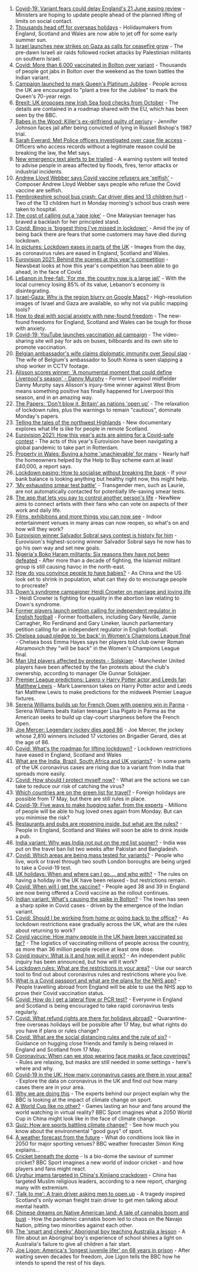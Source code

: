 1. [Covid-19: Variant fears could delay England's 21 June easing review](https://www.bbc.co.uk/news/uk-57146632) - Ministers are hoping to update people ahead of the planned lifting of limits on social contact.
2. [Thousands head off for overseas holidays](https://www.bbc.co.uk/news/business-57138371) - Holidaymakers from England, Scotland and Wales are now able to jet off for some early summer sun.
3. [Israel launches new strikes on Gaza as calls for ceasefire grow](https://www.bbc.co.uk/news/world-middle-east-57138996) - The pre-dawn Israeli air raids followed rocket attacks by Palestinian militants on southern Israel.
4. [Covid: More than 6,000 vaccinated in Bolton over variant](https://www.bbc.co.uk/news/uk-england-manchester-57140919) - Thousands of people got jabs in Bolton over the weekend as the town battles the Indian variant.
5. [Campaign launched to mark Queen's Platinum Jubilee](https://www.bbc.co.uk/news/uk-57137057) - People across the UK are encouraged to "plant a tree for the Jubilee" to mark the Queen's 70-year reign.
6. [Brexit: UK proposes new Irish Sea food checks from October](https://www.bbc.co.uk/news/uk-northern-ireland-57133682) - The details are contained in a roadmap shared with the EU, which has been seen by the BBC.
7. [Babes in the Wood: Killer's ex-girlfriend guilty of perjury](https://www.bbc.co.uk/news/uk-england-sussex-57086650) - Jennifer Johnson faces jail after being convicted of lying in Russell Bishop's 1987 trial.
8. [Sarah Everard: Met Police officers investigated over case file access](https://www.bbc.co.uk/news/uk-england-london-57146622) - Officers who access records without a legitimate reason could be breaking the law, the Met says.
9. [New emergency text alerts to be trialled](https://www.bbc.co.uk/news/uk-politics-57145675) - A warning system will tested to advise people in areas affected by floods, fires, terror attacks or industrial incidents.
10. [Andrew Lloyd Webber says Covid vaccine refusers are 'selfish'](https://www.bbc.co.uk/news/uk-57146619) - Composer Andrew Lloyd Webber says people who refuse the Covid vaccine are selfish.
11. [Pembrokeshire school bus crash: Car driver dies and 13 children hurt](https://www.bbc.co.uk/news/uk-wales-57142836) - Two of the 13 children hurt in Monday morning's school bus crash were taken to hospital.
12. [The cost of calling out a 'rape joke'](https://www.bbc.co.uk/news/world-asia-57086480) - One Malaysian teenager has braved a backlash for her principled stand.
13. [Covid: Bingo is 'biggest thing I've missed in lockdown'](https://www.bbc.co.uk/news/uk-england-norfolk-57119312) - Amid the joy of being back there are fears that some customers may have died during lockdown.
14. [In pictures: Lockdown eases in parts of the UK](https://www.bbc.co.uk/news/in-pictures-57141035) - Images from the day, as coronavirus rules are eased in England, Scotland and Wales.
15. [Eurovision 2021: Behind the scenes at this year's competition](https://www.bbc.co.uk/news/newsbeat-57145153) - Newsbeat looks at how this year's competition has been able to go ahead, in the face of Covid.
16. [Lebanon in free-fall: 'For me, the country now is a large jail'](https://www.bbc.co.uk/news/world-middle-east-57118303) - With the local currency losing 85% of its value, Lebanon's economy is disintegrating.
17. [Israel-Gaza: Why is the region blurry on Google Maps?](https://www.bbc.co.uk/news/57102499) - High-resolution images of Israel and Gaza are available, so why not via public mapping tools?
18. [How to deal with social anxiety with new-found freedom](https://www.bbc.co.uk/news/newsbeat-56323453) - The new-found freedoms for England, Scotland and Wales can be tough for those with anxiety.
19. [Covid-19: YouTube launches vaccination ad campaign](https://www.bbc.co.uk/news/technology-57122216) - The video-sharing site will pay for ads on buses, billboards and its own site to promote vaccination.
20. [Belgian ambassador's wife claims diplomatic immunity over Seoul slap](https://www.bbc.co.uk/news/world-asia-57142948) - The wife of Belgium's ambassador to South Korea is seen slapping a shop worker in CCTV footage.
21. [Alisson scores winner: 'A monumental moment that could define Liverpool's season' - Danny Murphy](https://www.bbc.co.uk/sport/football/57131323) - Former Liverpool midfielder Danny Murphy says Alisson's injury-time winner against West Brom means something positive has finally happened for Liverpool this season, and in an amazing way.
22. [The Papers: 'Don't blow it, Britain' as nations 'open up'](https://www.bbc.co.uk/news/blogs-the-papers-57138778) - The relaxation of lockdown rules, plus the warnings to remain "cautious", dominate Monday's papers.
23. [Telling the tales of the northwest Highlands](https://www.bbc.co.uk/news/entertainment-arts-57123245) - New documentary explores what life is like for people in remote Scotland.
24. [Eurovision 2021: How this year's acts are aiming for a Covid-safe contest](https://www.bbc.co.uk/news/newsbeat-57079037) - The acts of this year's Eurovision have been navigating a global pandemic to take part in Rotterdam.
25. [Property in Wales: Buying a home 'unachievable' for many](https://www.bbc.co.uk/news/uk-wales-56996107) - Nearly half the homeowners helped by the Help to Buy scheme earn at least £40,000, a report says.
26. [Lockdown easing: How to socialise without breaking the bank](https://www.bbc.co.uk/news/newsbeat-57117336) - If your bank balance is looking anything but healthy right now, this might help.
27. ['My exhausting smear test battle'](https://www.bbc.co.uk/news/health-56942480) - Transgender men, such as Laurie, are not automatically contacted for potentially life-saving smear tests.
28. [The app that lets you pay to control another person's life](https://www.bbc.co.uk/news/business-57085557) - NewNew aims to connect artists with their fans who can vote on aspects of their work and daily life.
29. [Films, exhibitions and more things you can now see](https://www.bbc.co.uk/news/entertainment-arts-57098474) - Indoor entertainment venues in many areas can now reopen, so what's on and how will they work?
30. [Eurovision winner Salvador Sobral says contest is history for him](https://www.bbc.co.uk/news/entertainment-arts-57088352) - Eurovision's highest-scoring winner Salvador Sobral says he now has to go his own way and set new goals.
31. [Nigeria's Boko Haram militants: Six reasons they have not been defeated](https://www.bbc.co.uk/news/world-africa-57117296) - After more than a decade of fighting, the Islamist militant group is still causing havoc in the north-east.
32. [How do you convince people to have babies?](https://www.bbc.co.uk/news/world-57112631) - As China and the US look set to shrink in population, what can they do to encourage people to procreate?
33. [Down's syndrome campaigner Heidi Crowter on marriage and loving life](https://www.bbc.co.uk/news/uk-england-coventry-warwickshire-57089602) - Heidi Crowter is fighting for equality in the abortion law relating to Down's syndrome.
34. [Former players launch petition calling for independent regulator in English football](https://www.bbc.co.uk/sport/football/57144141) - Former footballers, including Gary Neville, Jamie Carragher, Rio Ferdinand and Gary Lineker, launch parliamentary petition calling for an independent regulator in English football.
35. [Chelsea squad pledge to 'be back' in Women's Champions League final](https://www.bbc.co.uk/sport/football/57137027) - Chelsea boss Emma Hayes says her players told club owner Roman Abramovich they "will be back" in the Women's Champions League final.
36. [Man Utd players affected by protests - Solskjaer](https://www.bbc.co.uk/sport/football/57143621) - Manchester United players have been affected by the fan protests about the club's ownership, according to manager Ole Gunnar Solskjaer.
37. [Premier League predictions: Lawro v Harry Potter actor and Leeds fan Matthew Lewis](https://www.bbc.co.uk/sport/football/57131316) - Mark Lawrenson takes on Harry Potter actor and Leeds fan Matthew Lewis to make predictions for the midweek Premier League fixtures.
38. [Serena Williams builds up for French Open with opening win in Parma](https://www.bbc.co.uk/sport/tennis/57148629) - Serena Williams beats Italian teenager Lisa Pigato in Parma as the American seeks to build up clay-court sharpness before the French Open.
39. [Joe Mercer: Legendary jockey dies aged 86](https://www.bbc.co.uk/sport/horse-racing/57148338) - Joe Mercer, the jockey whose 2,810 winners included 17 victories on Brigadier Gerard, dies at the age of 86.
40. [Covid: What's the roadmap for lifting lockdown?](https://www.bbc.co.uk/news/explainers-52530518) - Lockdown restrictions have eased in England, Scotland and Wales
41. [What are the India, Brazil, South Africa and UK variants?](https://www.bbc.co.uk/news/health-55659820) - In some parts of the UK coronavirus cases are rising due to a variant from India that spreads more easily.
42. [Covid: How should I protect myself now?](https://www.bbc.co.uk/news/health-57087517) - What are the actions we can take to reduce our risk of catching the virus?
43. [Which countries are on the green list for travel?](https://www.bbc.co.uk/news/explainers-52544307) - Foreign holidays are possible from 17 May, but there are still rules in place.
44. [Covid-19: Five ways to make hugging safer, from the experts](https://www.bbc.co.uk/news/uk-57083571) - Millions of people will be able to hug loved ones again from Monday. But can you minimise the risk?
45. [Restaurants and pubs are reopening inside, but what are the rules?](https://www.bbc.co.uk/news/business-52977388) - People in England, Scotland and Wales will soon be able to drink inside a pub.
46. [India variant: Why was India not put on the red list sooner?](https://www.bbc.co.uk/news/56801288) - India was put on the travel ban list two weeks after Pakistan and Bangladesh.
47. [Covid: Which areas are being mass tested for variants?](https://www.bbc.co.uk/news/explainers-54872039) - People who live, work or travel through two south London boroughs are being urged to take a Covid-19 test.
48. [UK holidays: When and where can I go.... and who with?](https://www.bbc.co.uk/news/explainers-52646738) - The rules on having a holiday in the UK have been relaxed - but restrictions remain.
49. [Covid: When will I get the vaccine?](https://www.bbc.co.uk/news/health-55045639) - People aged 38 and 39 in England are now being offered a Covid vaccine as the rollout continues.
50. [Indian variant: What's causing the spike in Bolton?](https://www.bbc.co.uk/news/health-57094274) - The town has seen a sharp spike in Covid cases - driven by the emergence of the Indian variant.
51. [Covid: Should I be working from home or going back to the office?](https://www.bbc.co.uk/news/business-52567567) - As lockdown restrictions ease gradually across the UK, what are the rules about returning to work?
52. [Covid vaccine: How many people in the UK have been vaccinated so far?](https://www.bbc.co.uk/news/health-55274833) - The logistics of vaccinating millions of people across the country, as more than 36 million people receive at least one dose.
53. [Covid inquiry: What is it and how will it work?](https://www.bbc.co.uk/news/explainers-57085964) - An independent public inquiry has been announced, but how will it work?
54. [Lockdown rules: What are the restrictions in your area?](https://www.bbc.co.uk/news/uk-54373904) - Use our search tool to find out about coronavirus rules and restrictions where you live.
55. [What is a Covid passport and what are the plans for the NHS app?](https://www.bbc.co.uk/news/explainers-55718553) - People travelling abroad from England will be able to use the NHS app to prove their Covid vaccination status.
56. [Covid: How do I get a lateral flow or PCR test?](https://www.bbc.co.uk/news/health-51943612) - Everyone in England and Scotland is being encouraged to take rapid coronavirus tests regularly.
57. [Covid: What refund rights are there for holidays abroad?](https://www.bbc.co.uk/news/business-51615412) - Quarantine-free overseas holidays will be possible after 17 May, but what rights do you have if plans or rules change?
58. [Covid: What are the social distancing rules and the rule of six?](https://www.bbc.co.uk/news/uk-51506729) - Guidance on hugging close friends and family is being relaxed in England and Scotland from 17 May.
59. [Coronavirus: When can we stop wearing face masks or face coverings?](https://www.bbc.co.uk/news/health-51205344) - Rules are relaxing, but masks are still needed in some settings - here's where and why.
60. [Covid-19 in the UK: How many coronavirus cases are there in your area?](https://www.bbc.co.uk/news/uk-51768274) - Explore the data on coronavirus in the UK and find out how many cases there are in your area.
61. [Why we are doing this](https://www.bbc.co.uk/sport/56972366) - The experts behind our project explain why the BBC is looking at the impact of climate change on sport.
62. [A World Cup like no other?](https://www.bbc.co.uk/sport/56972365) - Games lasting an hour and fans around the world watching in virtual reality? BBC Sport imagines what a 2050 World Cup in China might look like in the face of climate change.
63. [Quiz: How are sports battling climate change?](https://www.bbc.co.uk/sport/57068988) - See how much you know about the environmental "good guys" of sport.
64. [A weather forecast from the future](https://www.bbc.co.uk/sport/56972367) - What do conditions look like in 2050 for major sporting venues? BBC weather forecaster Simon King explains...
65. [Cricket beneath the dome](https://www.bbc.co.uk/sport/56972368) - Is a bio-dome the saviour of summer cricket? BBC Sport imagines a new world of indoor cricket - and how players and fans might react.
66. [Uyghur imams targeted in China's Xinjiang crackdown](https://www.bbc.co.uk/news/world-asia-china-56986057) - China has targeted Muslim religious leaders, according to a new report, charging many with extremism.
67. ['Talk to me': A train driver asking men to open up](https://www.bbc.co.uk/news/stories-57060971) - A tragedy inspired Scotland's only woman freight train driver to get men talking about mental health.
68. [Chinese dreams on Native American land: A tale of cannabis boom and bust](https://www.bbc.co.uk/news/world-us-canada-56835897) - How the pandemic cannabis boom led to chaos on the Navajo Nation, pitting two minorities against each other.
69. [The 'smart and cheeky' Aboriginal boy teaching Australia a lesson](https://www.bbc.co.uk/news/stories-56544429) - A film about an Aboriginal boy's experience of school shines a light on Australia's failure to give all children a fair start.
70. [Joe Ligon: America's 'longest juvenile lifer' on 68 years in prison](https://www.bbc.co.uk/news/world-us-canada-57022924) - After waiting seven decades for freedom, Joe Ligon tells the BBC how he intends to spend the rest of his days.

